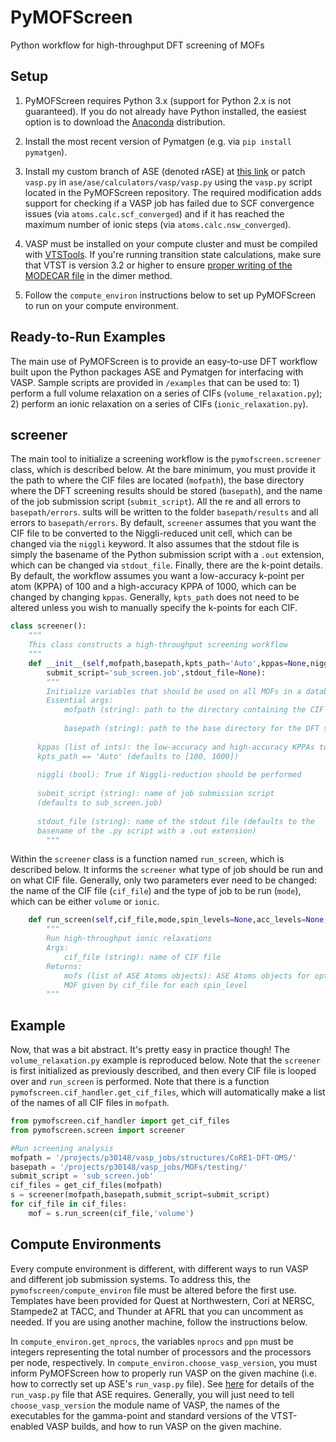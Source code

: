 # PyMOFScreen
Python workflow for high-throughput DFT screening of MOFs

## Setup

1. PyMOFScreen requires Python 3.x (support for Python 2.x is not guaranteed). If you do not already have Python installed, the easiest option is to download the [Anaconda](https://www.anaconda.com/download/) distribution.

2. Install the most recent version of Pymatgen (e.g. via `pip install pymatgen`).

3. Install my custom branch of ASE (denoted rASE) at [this link](https://github.com/arosen93/rASE) or patch `vasp.py` in `ase/ase/calculators/vasp/vasp.py` using the `vasp.py` script located in the PyMOFScreen repository. The required modification adds support for checking if a VASP job has failed due to SCF convergence issues (via `atoms.calc.scf_converged`) and if it has reached the maximum number of ionic steps (via `atoms.calc.nsw_converged`).

4. VASP must be installed on your compute cluster and must be compiled with [VTSTools](http://theory.cm.utexas.edu/vtsttools/index.html). If you're running transition state calculations, make sure that VTST is version 3.2 or higher to ensure [proper writing of the MODECAR file](http://theory.cm.utexas.edu/forum/viewtopic.php?f=2&t=2757&sid=65cf5bbeb77e5427901679507bb75450) in the dimer method.

5. Follow the `compute_environ` instructions below to set up PyMOFScreen to run on your compute environment.

## Ready-to-Run Examples

The main use of PyMOFScreen is to provide an easy-to-use DFT workflow built upon the Python packages ASE and Pymatgen for interfacing with VASP. Sample scripts are provided in `/examples` that can be used to: 1) perform a full volume relaxation on a series of CIFs (`volume_relaxation.py`); 2) perform an ionic relaxation on a series of CIFs (`ionic_relaxation.py`). 

## screener

The main tool to initialize a screening workflow is the `pymofscreen.screener` class, which is described below. At the bare minimum, you must provide it the path to where the CIF files are located (`mofpath`), the base directory where the DFT screening results should be stored (`basepath`), and the name of the job submission script (`submit_script`). All the re and all errors to `basepath/errors`. sults will be written to the folder `basepath/results` and all errors to `basepath/errors`. By default, `screener` assumes that you want the CIF file to be converted to the Niggli-reduced unit cell, which can be changed via the `niggli` keyword. It also assumes that the stdout file is simply the basename of the Python submission script with a `.out` extension, which can be changed via `stdout_file`. Finally, there are the k-point details. By default, the workflow assumes you want a low-accuracy k-point per atom (KPPA) of 100 and a high-accuracy KPPA of 1000, which can be changed by changing `kppas`. Generally, `kpts_path` does not need to be altered unless you wish to manually specify the k-points for each CIF.

```python
class screener():
	"""
	This class constructs a high-throughput screening workflow
	"""
	def __init__(self,mofpath,basepath,kpts_path='Auto',kppas=None,niggli=True,
		submit_script='sub_screen.job',stdout_file=None):
		"""
		Initialize variables that should be used on all MOFs in a database
		Essential args:
			mofpath (string): path to the directory containing the CIF files
      
			basepath (string): path to the base directory for the DFT screening
			
      kppas (list of ints): the low-accuracy and high-accuracy KPPAs to use if
      kpts_path == 'Auto' (defaults to [100, 1000])
			
      niggli (bool): True if Niggli-reduction should be performed
			
      submit_script (string): name of job submission script
      (defaults to sub_screen.job)
			
      stdout_file (string): name of the stdout file (defaults to the
      basename of the .py script with a .out extension)
		"""
```

Within the `screener` class is a function named `run_screen`, which is described below. It informs the `screener` what type of job should be run and on what CIF file. Generally, only two parameters ever need to be changed: the name of the CIF file (`cif_file`) and the type of job to be run (`mode`), which can be either `volume` or `ionic`.

```python
	def run_screen(self,cif_file,mode,spin_levels=None,acc_levels=None,calcs=calcs):
		"""
		Run high-throughput ionic relaxations
		Args:
			cif_file (string): name of CIF file
		Returns:
			mofs (list of ASE Atoms objects): ASE Atoms objects for optimized
			MOF given by cif_file for each spin_level
		"""
```
## Example

Now, that was a bit abstract. It's pretty easy in practice though! The `volume_relaxation.py` example is reproduced below. Note that the `screener` is first initialized as previously described, and then every CIF file is looped over and `run_screen` is performed. Note that there is a function `pymofscreen.cif_handler.get_cif_files`, which will automatically make a list of the names of all CIF files in `mofpath`.

```python
from pymofscreen.cif_handler import get_cif_files
from pymofscreen.screen import screener

#Run screening analysis
mofpath = '/projects/p30148/vasp_jobs/structures/CoRE1-DFT-OMS/'
basepath = '/projects/p30148/vasp_jobs/MOFs/testing/'
submit_script = 'sub_screen.job'
cif_files = get_cif_files(mofpath)
s = screener(mofpath,basepath,submit_script=submit_script)
for cif_file in cif_files:
	mof = s.run_screen(cif_file,'volume')
```
## Compute Environments

Every compute environment is different, with different ways to run VASP and different job submission systems. To address this, the `pymofscreen/compute_environ` file must be altered before the first use. Templates have been provided for Quest at Northwestern, Cori at NERSC, Stampede2 at TACC, and Thunder at AFRL that you can uncomment as needed. If you are using another machine, follow the instructions below.

In `compute_environ.get_nprocs`, the variables `nprocs` and `ppn` must be integers representing the total number of processors and the processors per node, respectively. In `compute_environ.choose_vasp_version`, you must inform PyMOFScreen how to properly run VASP on the given machine (i.e. how to correctly set up ASE's `run_vasp.py` file). See [here](https://wiki.fysik.dtu.dk/ase/ase/calculators/vasp.html) for details of the `run_vasp.py` file that ASE requires. Generally, you will just need to tell `choose_vasp_version` the module name of VASP, the names of the executables for the gamma-point and standard versions of the VTST-enabled VASP builds, and how to run VASP on the given machine.